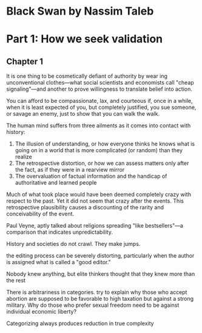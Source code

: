 # Black Swan by Nassim Taleb

# Part 1: How we seek validation

## Chapter 1

It is one thing to be cosmetically defiant of authority by wear­
ing unconventional clothes—what social scientists and economists call
"cheap signaling"—and another to prove willingness to translate belief
into action.

You can afford to be compassionate, lax, and courteous if, once in a while, when it is least expected of
you, but completely justified, you sue someone, or savage an enemy, just
to show that you can walk the walk.

The human mind suffers from three ailments as it comes into contact
with history:

1. The illusion of understanding, or how everyone thinks he knows
what is going on in a world that is more complicated (or random)
than they realize
2. The retrospective distortion, or how we can assess matters only
after the fact, as if they were in a rearview mirror
3. The overvaluation of factual information and the handicap of
authoritative and learned people

Much of what took place would have been deemed completely
crazy with respect to the past. Yet it did not seem that crazy after the
events. This retrospective plausibility causes a discounting of the rarity
and conceivability of the event.

Paul Veyne, aptly talked about religions spreading "like bestsellers"—a comparison that indicates unpredictability.

History and societies do not crawl. They make jumps.

the editing process can be severely distorting, particularly when the author is assigned what is called a "good editor."

Nobody knew anything, but elite thinkers thought that they knew more than the rest

There is arbitrariness in categories. try to explain
why those who accept abortion are supposed to be favorable to
high taxation but against a strong military. Why do those who prefer sexual freedom need to be against individual economic liberty?

Categorizing always produces reduction in true complexity

